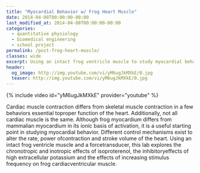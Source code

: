 ```yaml
---
title: "Myocardial Behavior w/ Frog Heart Muscle"
date: 2014-04-08T00:00:00-00:00
last_modified_at: 2014-04-08T00:00:00-00:00
categories:
  - quantitative physiology
  - biomedical engineering
  - school project
permalink: /post-frog-heart-muscle/
classes: wide
excerpt: Using an intact frog ventricle muscle to study myocardial behavior and the impact of various control mechanisms.
header:
  og_image: http://img.youtube.com/vi/yM6ugJkMXkE/0.jpg
  teaser: http://img.youtube.com/vi/yM6ugJkMXkE/0.jpg
---
```


{% include video id="yM6ugJkMXkE" provider="youtube" %}

Cardiac muscle contraction differs from skeletal muscle contraction in a few behaviors essential toproper function of the heart. Additionally, not all cardiac muscle is the same. Although frog myocardium differs from mammalian myocardium in its ionic basis of activation, it is a useful starting point in studying myocardial behavior. Different control mechanisms exist to alter the rate, power ofcontraction and stroke volume of the heart. Using an intact frog ventricle muscle and a forcetransducer, this lab explores the chronotropic and inotropic effects of isoproterenol, the inhibitoryeffects of high extracellular potassium and the effects of increasing stimulus frequency on frog cardiacventricular muscle.

<object data="/images/qp-physical/frog-heart-muscle.pdf" width="1000" height="1000" type="application/pdf"></object>